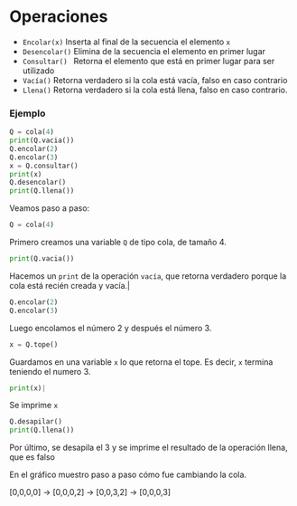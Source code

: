 # Operaciones

* ```Encolar(x)```
Inserta al final de la secuencia el elemento ```x```
* ```Desencolar()```
Elimina de la secuencia el elemento en primer lugar
* ```Consultar() ```
Retorna el elemento que está en primer lugar para ser utilizado
* ```Vacía()```
Retorna verdadero si la cola está vacía, falso en caso contrario 
* ```Llena()```
Retorna verdadero si la cola está llena, falso en caso contrario.

### Ejemplo

```py
Q = cola(4) 
print(Q.vacia())
Q.encolar(2)
Q.encolar(3)
x = Q.consultar()
print(x)
Q.desencolar()
print(Q.llena())
```

Veamos paso a paso:
```py
Q = cola(4)
```
Primero creamos una variable ```Q``` de tipo cola, de tamaño 4. 
```py
print(Q.vacia()) 
```
Hacemos un ```print``` de la operación ```vacía```, que retorna verdadero porque la cola está recién creada y vacía.|
```py
Q.encolar(2)
Q.encolar(3) 
```
Luego encolamos el número 2 y después el número 3.
```py
x = Q.tope()
```
Guardamos en una variable ```x``` lo que retorna el tope. Es decir, ```x``` termina teniendo el numero 3.
```py
print(x)|
```
Se imprime ```x```
```py
Q.desapilar()
print(Q.llena())
```
Por último, se desapila el 3 y se imprime el resultado de la operación llena, que es falso




En el gráfico muestro paso a paso cómo fue cambiando la cola.
<!-- TODO:  insertar imagen acá al final o en el medio de cada paso arriba-->

[0,0,0,0] -> [0,0,0,2] -> [0,0,3,2] -> [0,0,0,3]